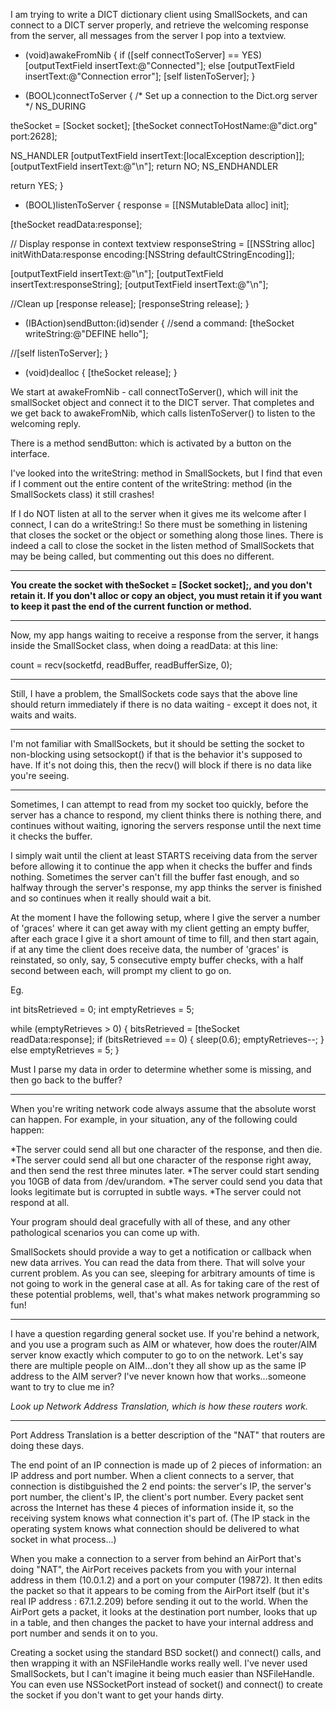 I am trying to write a DICT dictionary client using SmallSockets, and can connect to a DICT server properly, and retrieve the welcoming response from the server, all messages from the server I pop into a textview.

    
- (void)awakeFromNib
{
if ([self connectToServer] == YES)
	[outputTextField insertText:@"Connected"];
else
	[outputTextField insertText:@"Connection error"];
[self listenToServer];
}

- (BOOL)connectToServer
{
/* Set up a connection to the Dict.org server */
NS_DURING	

theSocket = [Socket socket];
[theSocket connectToHostName:@"dict.org" port:2628];

NS_HANDLER
	[outputTextField insertText:[localException description]];
	[outputTextField insertText:@"\n"];
	return NO;
NS_ENDHANDLER

return YES;
}

- (BOOL)listenToServer
{
response = [[NSMutableData alloc] init];

[theSocket readData:response];
        
// Display response in context textview
responseString = [[NSString alloc] initWithData:response encoding:[NSString defaultCStringEncoding]];
        
[outputTextField insertText:@"\n"];
[outputTextField insertText:responseString];
[outputTextField insertText:@"\n"];

//Clean up
[response release];
[responseString release];
}


- (IBAction)sendButton:(id)sender
{
//send a command:
[theSocket writeString:@"DEFINE hello"];

//[self listenToServer];
}

- (void)dealloc
{
[theSocket release];
}



We start at awakeFromNib - call connectToServer(), which will init the smallSocket object and connect it to the DICT server. That completes and we get back to awakeFromNib, which calls listenToServer() to listen to the welcoming reply.

There is a method sendButton: which is activated by a button on the interface.

I've looked into the writeString: method in SmallSockets, but I find that even if I comment out the entire content of the writeString: method (in the SmallSockets class) it still crashes!

If I do NOT listen at all to the server when it gives me its welcome after I connect, I can do a writeString:! So there must be something in listening that closes the socket or the object or something along those lines. There is indeed a call to close the socket in the listen method of SmallSockets that may be being called, but commenting out this does no different.

----

**You create the socket with     theSocket = [Socket socket];, and you don't retain it. If you don't alloc or copy an object, you must retain it if you want to keep it past the end of the current function or method.**

----

Now, my app hangs waiting to receive a response from the server, it hangs inside the SmallSocket class, when doing a readData: at this line:

 count = recv(socketfd, readBuffer, readBufferSize, 0);

----

 Still, I have a problem, the SmallSockets code says that the above line should return immediately if there is no data waiting - except it does not, it waits and waits.

----

I'm not familiar with SmallSockets, but it should be setting the socket to non-blocking using setsockopt() if that is the behavior it's supposed to have. If it's not doing this, then the recv() will block if there is no data like you're seeing.

----

Sometimes, I can attempt to read from my socket too quickly, before the server has a chance to respond, my client thinks there is nothing there, and continues without waiting, ignoring the servers response until the next time it checks the buffer.

I simply wait until the client at least STARTS receiving data from the server before allowing it to continue the app when it checks the buffer and finds nothing. Sometimes the server can't fill the buffer fast enough, and so halfway through the server's response, my app thinks the server is finished and so continues when it really should wait a bit.

At the moment I have the following setup, where I give the server a number of 'graces' where it can get away with my client getting an empty buffer, after each grace I give it a short amount of time to fill, and then start again, if at any time the client does receive data, the number of 'graces' is reinstated, so only, say, 5 consecutive empty buffer checks, with a half second between each, will prompt my client to go on.

Eg.

    
int bitsRetrieved = 0;
int emptyRetrieves = 5;

while (emptyRetrieves > 0)
	{
	bitsRetrieved = [theSocket readData:response];
	if (bitsRetrieved == 0)
		{
		sleep(0.6);
		emptyRetrieves--;
		}
	else
		emptyRetrieves = 5;
	}


Must I parse my data in order to determine whether some is missing, and then go back to the buffer?

----

When you're writing network code always assume that the absolute worst can happen. For example, in your situation, any of the following could happen:

*The server could send all but one character of the response, and then die.
*The server could send all but one character of the response right away, and then send the rest three minutes later.
*The server could start sending you 10GB of data from /dev/urandom.
*The server could send you data that looks legitimate but is corrupted in subtle ways.
*The server could not respond at all.


Your program should deal gracefully with all of these, and any other pathological scenarios you can come up with.

SmallSockets should provide a way to get a notification or callback when new data arrives. You can read the data from there. That will solve your current problem. As you can see, sleeping for arbitrary amounts of time is not going to work in the general case at all. As for taking care of the rest of these potential problems, well, that's what makes network programming so fun!

----
I have a question regarding general socket use. If you're behind a network, and you use a program such as AIM or whatever, how does the router/AIM server know exactly which computer to go to on the network. Let's say there are multiple people on AIM...don't they all show up as the same IP address to the AIM server? I've never known how that works...someone want to try to clue me in?

*Look up Network Address Translation, which is how these routers work.*

----

Port Address Translation is a better description of the "NAT" that routers are doing these days.

The end point of an IP connection is made up of 2 pieces of information: an IP address and port number. When a client connects to a server, that connection is distibguished the 2 end points: the server's IP, the server's port number, the client's IP, the client's port number. Every packet sent across the Internet has these 4 pieces of information inside it, so the receiving system knows what connection it's part of. (The IP stack in the operating system knows what connection should be delivered to what socket in what process...)

When you make a connection to a server from behind an AirPort that's doing "NAT", the AirPort receives packets from you with your internal address in them (10.0.1.2) and a port on your computer (19872). It then edits the packet so that it appears to be coming from the AirPort itself (but it's real IP address : 67.1.2.209) before sending it out to the world. When the AirPort gets a packet, it looks at the destination port number, looks that up in a table, and then changes the packet to have your internal address and port number and sends it on to you.

Creating a socket using the standard BSD socket() and connect() calls, and then wrapping it with an NSFileHandle works really well. I've never used SmallSockets, but I can't imagine it being much easier than NSFileHandle. You can even use NSSocketPort instead of socket() and connect() to create the socket if you don't want to get your hands dirty.
